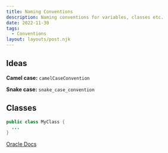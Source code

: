 ```yaml
---
title: Naming Conventions
description: Naming conventions for variables, classes etc.
date: 2022-11-30
tags:
  - Conventions
layout: layouts/post.njk
---
```


## Ideas

**Camel case:** `camelCaseConvention`

**Snake case:** `snake_case_convention`

## Classes
```java
public class MyClass {
  ...
}
```

<a href="{{ 'https://www.oracle.com/java/technologies/javase/codeconventions-namingconventions.html' | url }}">Oracle Docs</a> 
